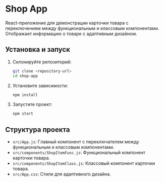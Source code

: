# Shop App

React-приложение для демонстрации карточки товара с переключением между функциональным и классовым компонентами. Отображает информацию о товаре с адаптивным дизайном.

## Установка и запуск

1. Склонируйте репозиторий:
   ```bash
   git clone <repository-url>
   cd shop-app
   ```

2. Установите зависимости:
   ```bash
   npm install
   ```

3. Запустите проект:
   ```bash
   npm start
   ```


## Структура проекта
- `src/App.js`: Главный компонент с переключателем между функциональным и классовым компонентами.
- `src/components/ShopItemFunc.js`: Функциональный компонент карточки товара.
- `src/components/ShopItemClass.js`: Классовый компонент карточки товара.
- `src/App.css`: Стили для адаптивного дизайна.